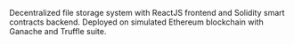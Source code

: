 Decentralized file storage system with ReactJS frontend and Solidity smart contracts backend. Deployed on simulated Ethereum blockchain with Ganache and Truffle suite. 